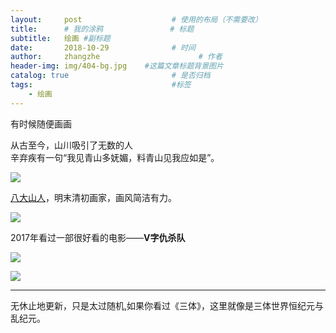 ```yaml
---
layout:     post                    # 使用的布局（不需要改）
title:      # 我的涂鸦               # 标题 
subtitle:   绘画 #副标题
date:       2018-10-29              # 时间
author:     zhangzhe                      # 作者
header-img: img/404-bg.jpg    #这篇文章标题背景图片
catalog: true                       # 是否归档
tags:                               #标签
    - 绘画
---
```

 
有时候随便画画

从古至今，山川吸引了无数的人  
辛弃疾有一句“我见青山多妩媚，料青山见我应如是”。  
  
![](https://raw.githubusercontent.com/PhilosopherZ/ImgeBed/master/MyPaintings/my-paintings-mountain.jpg)  

[八大山人](https://zh.wikipedia.org/wiki/八大山人)，明末清初画家，画风简洁有力。
  
![](https://raw.githubusercontent.com/PhilosopherZ/ImgeBed/master/MyPaintings/my-paintings-badashanren.jpg)  


2017年看过一部很好看的电影——**V字仇杀队**
  
![](https://raw.githubusercontent.com/PhilosopherZ/ImgeBed/master/MyPaintings/my-paintings-v.jpg) 
  
![](https://raw.githubusercontent.com/PhilosopherZ/ImgeBed/master/MyPaintings/my-paintings-v-red.jpg)




---

无休止地更新，只是太过随机,如果你看过《三体》，这里就像是三体世界恒纪元与乱纪元。
